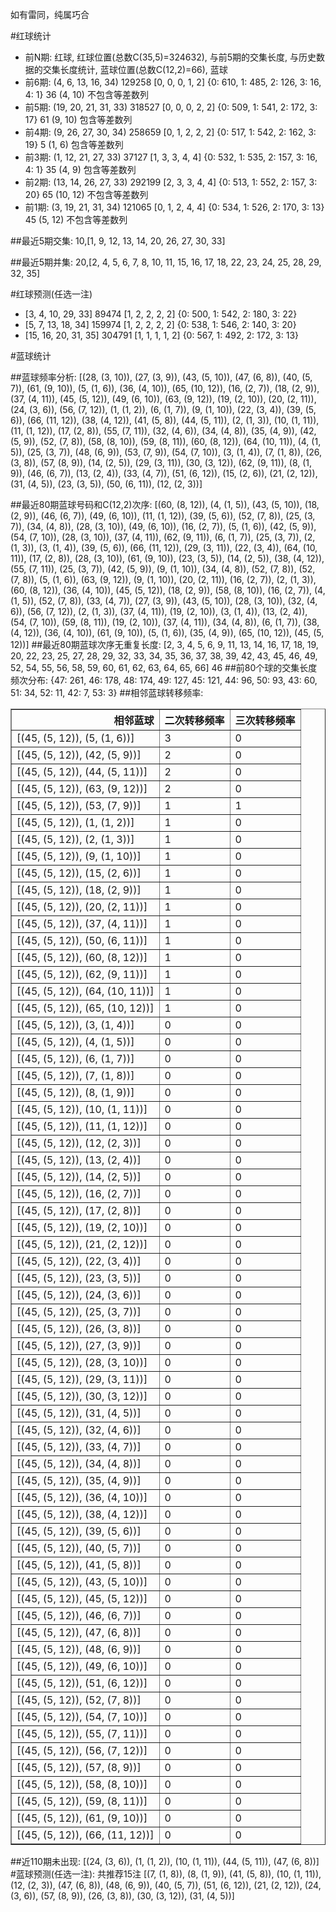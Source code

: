 <!-- 
.. title: 大乐透15076期(2015-07-04)数据分析报告
.. slug: dlott-15076-2015-07-04-report
.. date: 2015-07-05 08:00:00 UTC+08:00
.. tags: Lottery
.. link: 
.. description: 
.. type: text
-->

如有雷同，纯属巧合

<!-- TEASER_END-->

#红球统计

- 前N期: 红球, 红球位置(总数C(35,5)=324632), 与前5期的交集长度, 与历史数据的交集长度统计, 蓝球位置(总数C(12,2)=66), 蓝球
- 前6期: (4, 6, 13, 16, 34) 129258 [0, 0, 0, 1, 2] {0: 610, 1: 485, 2: 126, 3: 16, 4: 1} 36 (4, 10) 不包含等差数列
- 前5期: (19, 20, 21, 31, 33) 318527 [0, 0, 0, 2, 2] {0: 509, 1: 541, 2: 172, 3: 17} 61 (9, 10) 包含等差数列
- 前4期: (9, 26, 27, 30, 34) 258659 [0, 1, 2, 2, 2] {0: 517, 1: 542, 2: 162, 3: 19} 5 (1, 6) 包含等差数列
- 前3期: (1, 12, 21, 27, 33) 37127 [1, 3, 3, 4, 4] {0: 532, 1: 535, 2: 157, 3: 16, 4: 1} 35 (4, 9) 包含等差数列
- 前2期: (13, 14, 26, 27, 33) 292199 [2, 3, 3, 4, 4] {0: 513, 1: 552, 2: 157, 3: 20} 65 (10, 12) 不包含等差数列
- 前1期: (3, 19, 21, 31, 34) 121065 [0, 1, 2, 4, 4] {0: 534, 1: 526, 2: 170, 3: 13} 45 (5, 12) 不包含等差数列

##最近5期交集:
10,[1, 9, 12, 13, 14, 20, 26, 27, 30, 33]

##最近5期并集:
20,[2, 4, 5, 6, 7, 8, 10, 11, 15, 16, 17, 18, 22, 23, 24, 25, 28, 29, 32, 35]

#红球预测(任选一注)

- [3, 4, 10, 29, 33] 89474 [1, 2, 2, 2, 2] {0: 500, 1: 542, 2: 180, 3: 22}
- [5, 7, 13, 18, 34] 159974 [1, 2, 2, 2, 2] {0: 538, 1: 546, 2: 140, 3: 20}
- [15, 16, 20, 31, 35] 304791 [1, 1, 1, 1, 2] {0: 567, 1: 492, 2: 172, 3: 13}

#蓝球统计

##蓝球频率分析:
[(28, (3, 10)), (27, (3, 9)), (43, (5, 10)), (47, (6, 8)), (40, (5, 7)), (61, (9, 10)), (5, (1, 6)), (36, (4, 10)), (65, (10, 12)), (16, (2, 7)), (18, (2, 9)), (37, (4, 11)), (45, (5, 12)), (49, (6, 10)), (63, (9, 12)), (19, (2, 10)), (20, (2, 11)), (24, (3, 6)), (56, (7, 12)), (1, (1, 2)), (6, (1, 7)), (9, (1, 10)), (22, (3, 4)), (39, (5, 6)), (66, (11, 12)), (38, (4, 12)), (41, (5, 8)), (44, (5, 11)), (2, (1, 3)), (10, (1, 11)), (11, (1, 12)), (17, (2, 8)), (55, (7, 11)), (32, (4, 6)), (34, (4, 8)), (35, (4, 9)), (42, (5, 9)), (52, (7, 8)), (58, (8, 10)), (59, (8, 11)), (60, (8, 12)), (64, (10, 11)), (4, (1, 5)), (25, (3, 7)), (48, (6, 9)), (53, (7, 9)), (54, (7, 10)), (3, (1, 4)), (7, (1, 8)), (26, (3, 8)), (57, (8, 9)), (14, (2, 5)), (29, (3, 11)), (30, (3, 12)), (62, (9, 11)), (8, (1, 9)), (46, (6, 7)), (13, (2, 4)), (33, (4, 7)), (51, (6, 12)), (15, (2, 6)), (21, (2, 12)), (31, (4, 5)), (23, (3, 5)), (50, (6, 11)), (12, (2, 3))]

##最近80期蓝球号码和C(12,2)次序:
[(60, (8, 12)), (4, (1, 5)), (43, (5, 10)), (18, (2, 9)), (46, (6, 7)), (49, (6, 10)), (11, (1, 12)), (39, (5, 6)), (52, (7, 8)), (25, (3, 7)), (34, (4, 8)), (28, (3, 10)), (49, (6, 10)), (16, (2, 7)), (5, (1, 6)), (42, (5, 9)), (54, (7, 10)), (28, (3, 10)), (37, (4, 11)), (62, (9, 11)), (6, (1, 7)), (25, (3, 7)), (2, (1, 3)), (3, (1, 4)), (39, (5, 6)), (66, (11, 12)), (29, (3, 11)), (22, (3, 4)), (64, (10, 11)), (17, (2, 8)), (28, (3, 10)), (61, (9, 10)), (23, (3, 5)), (14, (2, 5)), (38, (4, 12)), (55, (7, 11)), (25, (3, 7)), (42, (5, 9)), (9, (1, 10)), (34, (4, 8)), (52, (7, 8)), (52, (7, 8)), (5, (1, 6)), (63, (9, 12)), (9, (1, 10)), (20, (2, 11)), (16, (2, 7)), (2, (1, 3)), (60, (8, 12)), (36, (4, 10)), (45, (5, 12)), (18, (2, 9)), (58, (8, 10)), (16, (2, 7)), (4, (1, 5)), (52, (7, 8)), (33, (4, 7)), (27, (3, 9)), (43, (5, 10)), (28, (3, 10)), (32, (4, 6)), (56, (7, 12)), (2, (1, 3)), (37, (4, 11)), (19, (2, 10)), (3, (1, 4)), (13, (2, 4)), (54, (7, 10)), (59, (8, 11)), (19, (2, 10)), (37, (4, 11)), (34, (4, 8)), (6, (1, 7)), (38, (4, 12)), (36, (4, 10)), (61, (9, 10)), (5, (1, 6)), (35, (4, 9)), (65, (10, 12)), (45, (5, 12))]
##最近80期蓝球次序无重复长度:
[2, 3, 4, 5, 6, 9, 11, 13, 14, 16, 17, 18, 19, 20, 22, 23, 25, 27, 28, 29, 32, 33, 34, 35, 36, 37, 38, 39, 42, 43, 45, 46, 49, 52, 54, 55, 56, 58, 59, 60, 61, 62, 63, 64, 65, 66] 46
##前80个球的交集长度频次分布:
{47: 261, 46: 178, 48: 174, 49: 127, 45: 121, 44: 96, 50: 93, 43: 60, 51: 34, 52: 11, 42: 7, 53: 3}
##相邻蓝球转移频率:
<table border="1" class="table table-striped dataframe">
  <thead>
    <tr style="text-align: right;">
      <th>相邻蓝球</th>
      <th>二次转移频率</th>
      <th>三次转移频率</th>
    </tr>
  </thead>
  <tbody>
    <tr>
      <td>[(45, (5, 12)), (5, (1, 6))]</td>
      <td>3</td>
      <td>0</td>
    </tr>
    <tr>
      <td>[(45, (5, 12)), (42, (5, 9))]</td>
      <td>2</td>
      <td>0</td>
    </tr>
    <tr>
      <td>[(45, (5, 12)), (44, (5, 11))]</td>
      <td>2</td>
      <td>0</td>
    </tr>
    <tr>
      <td>[(45, (5, 12)), (63, (9, 12))]</td>
      <td>2</td>
      <td>0</td>
    </tr>
    <tr>
      <td>[(45, (5, 12)), (53, (7, 9))]</td>
      <td>1</td>
      <td>1</td>
    </tr>
    <tr>
      <td>[(45, (5, 12)), (1, (1, 2))]</td>
      <td>1</td>
      <td>0</td>
    </tr>
    <tr>
      <td>[(45, (5, 12)), (2, (1, 3))]</td>
      <td>1</td>
      <td>0</td>
    </tr>
    <tr>
      <td>[(45, (5, 12)), (9, (1, 10))]</td>
      <td>1</td>
      <td>0</td>
    </tr>
    <tr>
      <td>[(45, (5, 12)), (15, (2, 6))]</td>
      <td>1</td>
      <td>0</td>
    </tr>
    <tr>
      <td>[(45, (5, 12)), (18, (2, 9))]</td>
      <td>1</td>
      <td>0</td>
    </tr>
    <tr>
      <td>[(45, (5, 12)), (20, (2, 11))]</td>
      <td>1</td>
      <td>0</td>
    </tr>
    <tr>
      <td>[(45, (5, 12)), (37, (4, 11))]</td>
      <td>1</td>
      <td>0</td>
    </tr>
    <tr>
      <td>[(45, (5, 12)), (50, (6, 11))]</td>
      <td>1</td>
      <td>0</td>
    </tr>
    <tr>
      <td>[(45, (5, 12)), (60, (8, 12))]</td>
      <td>1</td>
      <td>0</td>
    </tr>
    <tr>
      <td>[(45, (5, 12)), (62, (9, 11))]</td>
      <td>1</td>
      <td>0</td>
    </tr>
    <tr>
      <td>[(45, (5, 12)), (64, (10, 11))]</td>
      <td>1</td>
      <td>0</td>
    </tr>
    <tr>
      <td>[(45, (5, 12)), (65, (10, 12))]</td>
      <td>1</td>
      <td>0</td>
    </tr>
    <tr>
      <td>[(45, (5, 12)), (3, (1, 4))]</td>
      <td>0</td>
      <td>0</td>
    </tr>
    <tr>
      <td>[(45, (5, 12)), (4, (1, 5))]</td>
      <td>0</td>
      <td>0</td>
    </tr>
    <tr>
      <td>[(45, (5, 12)), (6, (1, 7))]</td>
      <td>0</td>
      <td>0</td>
    </tr>
    <tr>
      <td>[(45, (5, 12)), (7, (1, 8))]</td>
      <td>0</td>
      <td>0</td>
    </tr>
    <tr>
      <td>[(45, (5, 12)), (8, (1, 9))]</td>
      <td>0</td>
      <td>0</td>
    </tr>
    <tr>
      <td>[(45, (5, 12)), (10, (1, 11))]</td>
      <td>0</td>
      <td>0</td>
    </tr>
    <tr>
      <td>[(45, (5, 12)), (11, (1, 12))]</td>
      <td>0</td>
      <td>0</td>
    </tr>
    <tr>
      <td>[(45, (5, 12)), (12, (2, 3))]</td>
      <td>0</td>
      <td>0</td>
    </tr>
    <tr>
      <td>[(45, (5, 12)), (13, (2, 4))]</td>
      <td>0</td>
      <td>0</td>
    </tr>
    <tr>
      <td>[(45, (5, 12)), (14, (2, 5))]</td>
      <td>0</td>
      <td>0</td>
    </tr>
    <tr>
      <td>[(45, (5, 12)), (16, (2, 7))]</td>
      <td>0</td>
      <td>0</td>
    </tr>
    <tr>
      <td>[(45, (5, 12)), (17, (2, 8))]</td>
      <td>0</td>
      <td>0</td>
    </tr>
    <tr>
      <td>[(45, (5, 12)), (19, (2, 10))]</td>
      <td>0</td>
      <td>0</td>
    </tr>
    <tr>
      <td>[(45, (5, 12)), (21, (2, 12))]</td>
      <td>0</td>
      <td>0</td>
    </tr>
    <tr>
      <td>[(45, (5, 12)), (22, (3, 4))]</td>
      <td>0</td>
      <td>0</td>
    </tr>
    <tr>
      <td>[(45, (5, 12)), (23, (3, 5))]</td>
      <td>0</td>
      <td>0</td>
    </tr>
    <tr>
      <td>[(45, (5, 12)), (24, (3, 6))]</td>
      <td>0</td>
      <td>0</td>
    </tr>
    <tr>
      <td>[(45, (5, 12)), (25, (3, 7))]</td>
      <td>0</td>
      <td>0</td>
    </tr>
    <tr>
      <td>[(45, (5, 12)), (26, (3, 8))]</td>
      <td>0</td>
      <td>0</td>
    </tr>
    <tr>
      <td>[(45, (5, 12)), (27, (3, 9))]</td>
      <td>0</td>
      <td>0</td>
    </tr>
    <tr>
      <td>[(45, (5, 12)), (28, (3, 10))]</td>
      <td>0</td>
      <td>0</td>
    </tr>
    <tr>
      <td>[(45, (5, 12)), (29, (3, 11))]</td>
      <td>0</td>
      <td>0</td>
    </tr>
    <tr>
      <td>[(45, (5, 12)), (30, (3, 12))]</td>
      <td>0</td>
      <td>0</td>
    </tr>
    <tr>
      <td>[(45, (5, 12)), (31, (4, 5))]</td>
      <td>0</td>
      <td>0</td>
    </tr>
    <tr>
      <td>[(45, (5, 12)), (32, (4, 6))]</td>
      <td>0</td>
      <td>0</td>
    </tr>
    <tr>
      <td>[(45, (5, 12)), (33, (4, 7))]</td>
      <td>0</td>
      <td>0</td>
    </tr>
    <tr>
      <td>[(45, (5, 12)), (34, (4, 8))]</td>
      <td>0</td>
      <td>0</td>
    </tr>
    <tr>
      <td>[(45, (5, 12)), (35, (4, 9))]</td>
      <td>0</td>
      <td>0</td>
    </tr>
    <tr>
      <td>[(45, (5, 12)), (36, (4, 10))]</td>
      <td>0</td>
      <td>0</td>
    </tr>
    <tr>
      <td>[(45, (5, 12)), (38, (4, 12))]</td>
      <td>0</td>
      <td>0</td>
    </tr>
    <tr>
      <td>[(45, (5, 12)), (39, (5, 6))]</td>
      <td>0</td>
      <td>0</td>
    </tr>
    <tr>
      <td>[(45, (5, 12)), (40, (5, 7))]</td>
      <td>0</td>
      <td>0</td>
    </tr>
    <tr>
      <td>[(45, (5, 12)), (41, (5, 8))]</td>
      <td>0</td>
      <td>0</td>
    </tr>
    <tr>
      <td>[(45, (5, 12)), (43, (5, 10))]</td>
      <td>0</td>
      <td>0</td>
    </tr>
    <tr>
      <td>[(45, (5, 12)), (45, (5, 12))]</td>
      <td>0</td>
      <td>0</td>
    </tr>
    <tr>
      <td>[(45, (5, 12)), (46, (6, 7))]</td>
      <td>0</td>
      <td>0</td>
    </tr>
    <tr>
      <td>[(45, (5, 12)), (47, (6, 8))]</td>
      <td>0</td>
      <td>0</td>
    </tr>
    <tr>
      <td>[(45, (5, 12)), (48, (6, 9))]</td>
      <td>0</td>
      <td>0</td>
    </tr>
    <tr>
      <td>[(45, (5, 12)), (49, (6, 10))]</td>
      <td>0</td>
      <td>0</td>
    </tr>
    <tr>
      <td>[(45, (5, 12)), (51, (6, 12))]</td>
      <td>0</td>
      <td>0</td>
    </tr>
    <tr>
      <td>[(45, (5, 12)), (52, (7, 8))]</td>
      <td>0</td>
      <td>0</td>
    </tr>
    <tr>
      <td>[(45, (5, 12)), (54, (7, 10))]</td>
      <td>0</td>
      <td>0</td>
    </tr>
    <tr>
      <td>[(45, (5, 12)), (55, (7, 11))]</td>
      <td>0</td>
      <td>0</td>
    </tr>
    <tr>
      <td>[(45, (5, 12)), (56, (7, 12))]</td>
      <td>0</td>
      <td>0</td>
    </tr>
    <tr>
      <td>[(45, (5, 12)), (57, (8, 9))]</td>
      <td>0</td>
      <td>0</td>
    </tr>
    <tr>
      <td>[(45, (5, 12)), (58, (8, 10))]</td>
      <td>0</td>
      <td>0</td>
    </tr>
    <tr>
      <td>[(45, (5, 12)), (59, (8, 11))]</td>
      <td>0</td>
      <td>0</td>
    </tr>
    <tr>
      <td>[(45, (5, 12)), (61, (9, 10))]</td>
      <td>0</td>
      <td>0</td>
    </tr>
    <tr>
      <td>[(45, (5, 12)), (66, (11, 12))]</td>
      <td>0</td>
      <td>0</td>
    </tr>
  </tbody>
</table>
##近110期未出现:
[(24, (3, 6)), (1, (1, 2)), (10, (1, 11)), (44, (5, 11)), (47, (6, 8))]
#蓝球预测(任选一注):
共推荐15注
[(7, (1, 8)), (8, (1, 9)), (41, (5, 8)), (10, (1, 11)), (12, (2, 3)), (47, (6, 8)), (48, (6, 9)), (40, (5, 7)), (51, (6, 12)), (21, (2, 12)), (24, (3, 6)), (57, (8, 9)), (26, (3, 8)), (30, (3, 12)), (31, (4, 5))]

